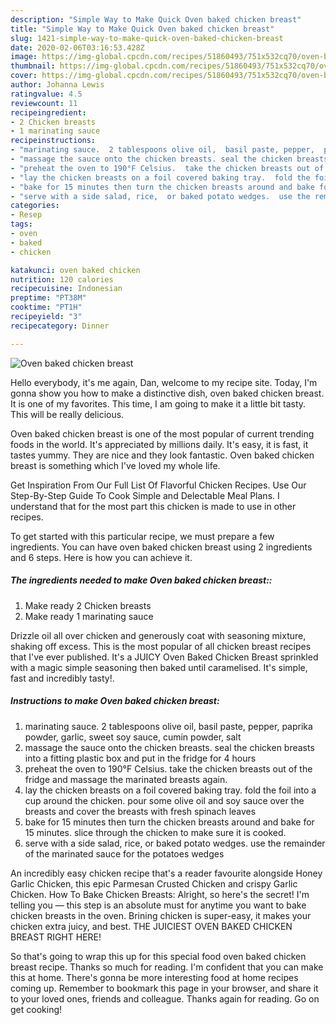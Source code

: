 ```yaml
---
description: "Simple Way to Make Quick Oven baked chicken breast"
title: "Simple Way to Make Quick Oven baked chicken breast"
slug: 1421-simple-way-to-make-quick-oven-baked-chicken-breast
date: 2020-02-06T03:16:53.428Z
image: https://img-global.cpcdn.com/recipes/51860493/751x532cq70/oven-baked-chicken-breast-recipe-main-photo.jpg
thumbnail: https://img-global.cpcdn.com/recipes/51860493/751x532cq70/oven-baked-chicken-breast-recipe-main-photo.jpg
cover: https://img-global.cpcdn.com/recipes/51860493/751x532cq70/oven-baked-chicken-breast-recipe-main-photo.jpg
author: Johanna Lewis
ratingvalue: 4.5
reviewcount: 11
recipeingredient:
- 2 Chicken breasts
- 1 marinating sauce
recipeinstructions:
- "marinating sauce.  2 tablespoons olive oil,  basil paste, pepper,  paprika powder,  garlic,  sweet soy sauce,  cumin powder,  salt"
- "massage the sauce onto the chicken breasts. seal the chicken breasts into a fitting plastic box and put in the fridge  for 4 hours"
- "preheat the oven to 190°F Celsius.  take the chicken breasts out of the fridge and massage the marinated breasts again."
- "lay the chicken breasts on a foil covered baking tray.  fold the foil into a cup around the chicken.  pour some olive oil and soy sauce over the breasts and cover the breasts with fresh spinach leaves"
- "bake for 15 minutes then turn the chicken breasts around and bake for 15 minutes.  slice through the chicken to make sure it is cooked."
- "serve with a side salad, rice,  or baked potato wedges.  use the remainder of the marinated sauce for the potatoes wedges"
categories:
- Resep
tags:
- oven
- baked
- chicken

katakunci: oven baked chicken
nutrition: 120 calories
recipecuisine: Indonesian
preptime: "PT38M"
cooktime: "PT1H"
recipeyield: "3"
recipecategory: Dinner

---
```



![Oven baked chicken breast](https://img-global.cpcdn.com/recipes/51860493/751x532cq70/oven-baked-chicken-breast-recipe-main-photo.jpg)

Hello everybody, it's me again, Dan, welcome to my recipe site. Today, I'm gonna show you how to make a distinctive dish, oven baked chicken breast. It is one of my favorites. This time, I am going to make it a little bit tasty. This will be really delicious.

Oven baked chicken breast is one of the most popular of current trending foods in the world. It's appreciated by millions daily. It's easy, it is fast, it tastes yummy. They are nice and they look fantastic. Oven baked chicken breast is something which I've loved my whole life.

Get Inspiration From Our Full List Of Flavorful Chicken Recipes. Use Our Step-By-Step Guide To Cook Simple and Delectable Meal Plans. I understand that for the most part this chicken is made to use in other recipes.


To get started with this particular recipe, we must prepare a few ingredients. You can have oven baked chicken breast using 2 ingredients and 6 steps. Here is how you can achieve it.

##### The ingredients needed to make Oven baked chicken breast::

1. Make ready 2 Chicken breasts
1. Make ready 1 marinating sauce


Drizzle oil all over chicken and generously coat with seasoning mixture, shaking off excess. This is the most popular of all chicken breast recipes that I&#39;ve ever published. It&#39;s a JUICY Oven Baked Chicken Breast sprinkled with a magic simple seasoning then baked until caramelised. It&#39;s simple, fast and incredibly tasty!. 

##### Instructions to make Oven baked chicken breast:

1. marinating sauce.  2 tablespoons olive oil,  basil paste, pepper,  paprika powder,  garlic,  sweet soy sauce,  cumin powder,  salt
1. massage the sauce onto the chicken breasts. seal the chicken breasts into a fitting plastic box and put in the fridge  for 4 hours
1. preheat the oven to 190°F Celsius.  take the chicken breasts out of the fridge and massage the marinated breasts again.
1. lay the chicken breasts on a foil covered baking tray.  fold the foil into a cup around the chicken.  pour some olive oil and soy sauce over the breasts and cover the breasts with fresh spinach leaves
1. bake for 15 minutes then turn the chicken breasts around and bake for 15 minutes.  slice through the chicken to make sure it is cooked.
1. serve with a side salad, rice,  or baked potato wedges.  use the remainder of the marinated sauce for the potatoes wedges


An incredibly easy chicken recipe that&#39;s a reader favourite alongside Honey Garlic Chicken, this epic Parmesan Crusted Chicken and crispy Garlic Chicken. How To Bake Chicken Breasts: Alright, so here&#39;s the secret! I&#39;m telling you — this step is an absolute must for anytime you want to bake chicken breasts in the oven. Brining chicken is super-easy, it makes your chicken extra juicy, and best. THE JUICIEST OVEN BAKED CHICKEN BREAST RIGHT HERE! 

So that's going to wrap this up for this special food oven baked chicken breast recipe. Thanks so much for reading. I'm confident that you can make this at home. There's gonna be more interesting food at home recipes coming up. Remember to bookmark this page in your browser, and share it to your loved ones, friends and colleague. Thanks again for reading. Go on get cooking!
